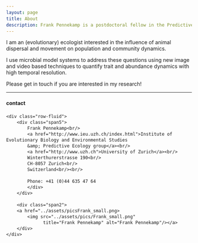 ```yaml
---
layout: page
title: About
description: Frank Pennekamp is a postdoctoral fellow in the Predictive ecology group, Institute of Evolutionary Biology and Environmental Sciences, University of Zurich
---
```


I am an (evolutionary) ecologist interested in the influence of animal dispersal and movement 
on population and community dynamics. 

I use microbial model systems to address these questions using new image and video based
techniques to quantify trait and abundance dynamics with high temporal resolution.

Please get in touch if you are interested in my research!

---

<div class="container">
<h4>contact</h4>

    <div class="row-fluid">
        <div class="span5">
            Frank Pennekamp<br/>
            <a href="http://www.ieu.uzh.ch/index.html">Institute of Evolutionary Biology and Environmental Studies
            &amp; Predictive Ecology group</a><br/>
            <a href="http://www.uzh.ch">University of Zurich</a><br/>
            Winterthurerstrasse 190<br/>
            CH-8057 Zurich<br/>
            Switzerland<br/><br/>

            Phone: +41 (0)44 635 47 64
            </div>
        </div>

        <div class="span2">
        <a href="../assets/picsFrank_small.png>
            <img src="../assets/pics/Frank_small.png"
                  title="Frank Pennekamp" alt="Frank Pennekamp"/></a>
        </div>
    </div>
</div>


